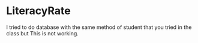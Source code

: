 # LiteracyRate
I tried to do database with the same method of student that you tried in the class but This is not working.

